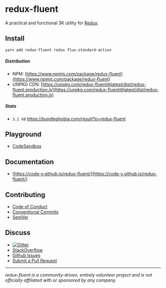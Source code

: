 # redux-fluent

A practical and functional 3K utility for [Redux](http://github.com/reactjs/redux).

## Install

```bash
yarn add redux-fluent redux flux-standard-action
```

##### Distribution

- NPM: [https://www.npmjs.com/package/redux-fluent](https://www.npmjs.com/package/redux-fluent)
- UNPKG CDN: [https://unpkg.com/redux-fluent@latest/dist/redux-fluent.production.js](https://unpkg.com/redux-fluent@latest/dist/redux-fluent.production.js)


##### Stats

- `3.2 kB` https://bundlephobia.com/result?p=redux-fluent


## Playground

- [CodeSandbox](https://codesandbox.io/s/redux-fluent-the-counter-reducer-enoc2?fontsize=14&hidenavigation=1&module=%2Fsrc%2Fstore%2Fcounter%2Fcounter.reducers.ts&theme=dark)

## Documentation

- [https://code-y.github.io/redux-fluent/](https://code-y.github.io/redux-fluent/)

## Contributing

- [Code of Conduct](https://github.com/Code-Y/redux-fluent/blob/master/CODE_OF_CONDUCT.md)
- [Conventional Commits](https://www.conventionalcommits.org/en/v1.0.0/)
- [SemVer](https://semver.org/)

## Discuss

- [![Gitter](https://badges.gitter.im/redux-fluent/community.svg)](https://gitter.im/redux-fluent/community?utm_source=badge&utm_medium=badge&utm_campaign=pr-badge)
- [StackOverflow](https://stackoverflow.com/questions/tagged/redux-fluent)
- [Github Issues](https://github.com/Code-Y/redux-fluent/issues)
- [Submit a Pull Request](https://github.com/Code-Y/redux-fluent/pulls)

***

*redux-fluent is a community-driven, entirely volunteer project and is not officially affiliated with or sponsored by any company.*
